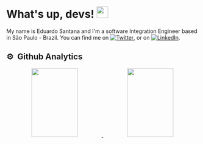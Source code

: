 # What's up, devs! <img src="https://raw.githubusercontent.com/MartinHeinz/MartinHeinz/master/wave.gif" width="30px">

My name is Eduardo Santana and I'm a software Integration Engineer based in São Paulo - Brazil. You can find me on [![Twitter][1.2]][1],  or on [![LinkedIn][3.2]][3].

## ⚙️ &nbsp;Github Analytics

<p align="center">
<a href="https://github.com/eduardo3g">
  <img height="180em" width="49%" margin-right="20px" src="https://github-readme-stats-eight-theta.vercel.app/api?username=eduardo3g&show_icons=true&theme=react&include_all_commits=true&count_private=true"/>
  <img height="180em" width="49%" src="https://github-readme-stats-eight-theta.vercel.app/api/top-langs/?username=eduardo3g&layout=compact&langs_count=8&theme=react"/>
</a>
</p>
<br />

<!-- icons with padding -->

[1.1]: http://i.imgur.com/tXSoThF.png (twitter icon with padding)
[2.1]: http://i.imgur.com/0o48UoR.png (github icon with padding)

<!-- icons without padding -->

[1.2]: http://i.imgur.com/wWzX9uB.png (twitter icon without padding)
[2.2]: http://i.imgur.com/9I6NRUm.png (github icon without padding)
[3.2]: https://raw.githubusercontent.com/MartinHeinz/MartinHeinz/master/linkedin-3-16.png (LinkedIn icon without padding)


<!-- links to my social media accounts -->

[1]: https://twitter.com/scvramella/
[2]: https://github.com/eduardo3g/
[3]: https://www.linkedin.com/in/eduardo3g/
